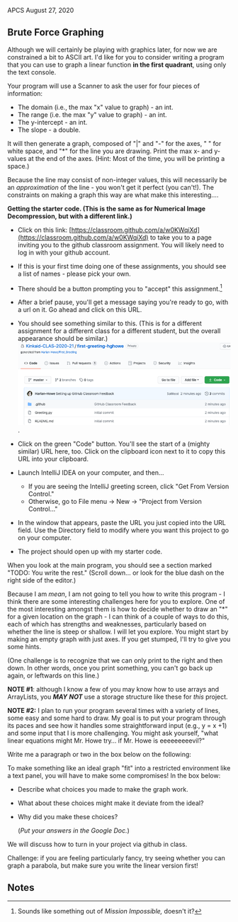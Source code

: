 APCS	August 27, 2020

## Brute Force Graphing ##

Although we will certainly be playing with graphics later, for now we are constrained a bit to ASCII art. I'd like for you to consider writing a program that you can use to graph a linear function **in the first quadrant**, using only the text console.

Your program will use a Scanner to ask the user for four pieces of information: 



*   The domain (i.e., the max "x" value to graph) - an int.
*   The range (i.e. the max "y" value to graph) - an int.
*   The y-intercept - an int.
*   The slope - a double. 

It will then generate a graph, composed of "|" and "-" for the axes, " " for white space, and "*" for the line you are drawing. Print the max x- and y-values at the end of the axes. (Hint: Most of the time, you will be printing a space.) 

Because the line may consist of non-integer values, this will necessarily be an _approximation_ of the line - you won't get it perfect (you can't!). The constraints on making a graph this way are what make this interesting….

**Getting the starter code. (This is the same as for Numerical Image Decompression, but with a different link.)**

*   Click on this link: [https://classroom.github.com/a/w0KWqiXd](https://classroom.github.com/a/w0KWqiXd) to take you to a page inviting you to the github classroom assignment. You will likely need to log in with your github account.
*   If this is your first time doing one of these assignments, you should see a list of names - please pick your own.
*   There should be a button prompting you to "accept" this assignment.[^1]


*   After a brief pause, you'll get a message saying you're ready to go, with a url on it. Go ahead and click on this URL.
*   You should see something similar to this. (This is for a different assignment for a different class for a different student, but the overall appearance should be similar.) <br /><img src = "images/image1.png" width = "750px">.
*   Click on the green "Code" button. You'll see the start of a (mighty similar) URL here, too. Click on the clipboard icon next to it to copy this URL into your clipboard.
*   Launch IntelliJ IDEA on your computer, and then…
    *   If you are seeing the IntelliJ greeting screen, click "Get From Version Control."
    *   Otherwise, go to File menu → New → "Project from Version Control…"
*   In the window that appears, paste the URL you just copied into the URL field.  Use the Directory field to modify where you want this project to go on your computer.
*   The project should open up with my starter code.

When you look at the main program, you should see a section marked "TODO: You write the rest." (Scroll down… or look for the blue dash on the right side of the editor.)

Because I am _mean_, I am not going to tell you how to write this program - I think there are some interesting challenges here for you to explore. One of the most interesting amongst them is how to decide whether to draw an "*" for a given location on the graph - I can think of a couple of ways to do this, each of which has strengths and weaknesses, particularly based on whether the line is steep or shallow. I will let you explore. You might start by making an empty graph with just axes.  If you get  stumped, I'll try to give you some hints. 

(One challenge is to recognize that we can only print to the right and then down. In other words, once you print something, you can't go back up again, or leftwards on this line.)

**NOTE #1**: although I know a few of you may know how to use arrays and ArrayLists, you **_MAY_** **_NOT_** use a storage structure like these for _this_ project.

**NOTE #2:** I plan to run your program several times with a variety of lines, some easy and some hard to draw. My goal is to put your program through its paces and see how it handles some straightforward input (e.g., y = x +1) and some input that I is more challenging. You might ask yourself, "what linear equations might Mr. Howe try… if Mr. Howe is eeeeeeeeevil?"

Write me a paragraph or two in the box below on the following:

To make something like an ideal graph "fit" into a restricted environment like a text panel, you will have to make some compromises! In the box below:



*   Describe what choices you made to make the graph work.  
*   What about these choices might make it deviate from the ideal? 
*   Why did you make these choices? 

    (*Put your answers in the Google Doc.*)
    
We will discuss how to turn in your project via github in class.

Challenge: if you are feeling particularly fancy, try seeing whether you can graph a parabola, but make sure you write the linear version first!


<!-- Footnotes themselves at the bottom. -->
## Notes

[^1]: Sounds like something out of _Mission Impossible,_ doesn't it?
